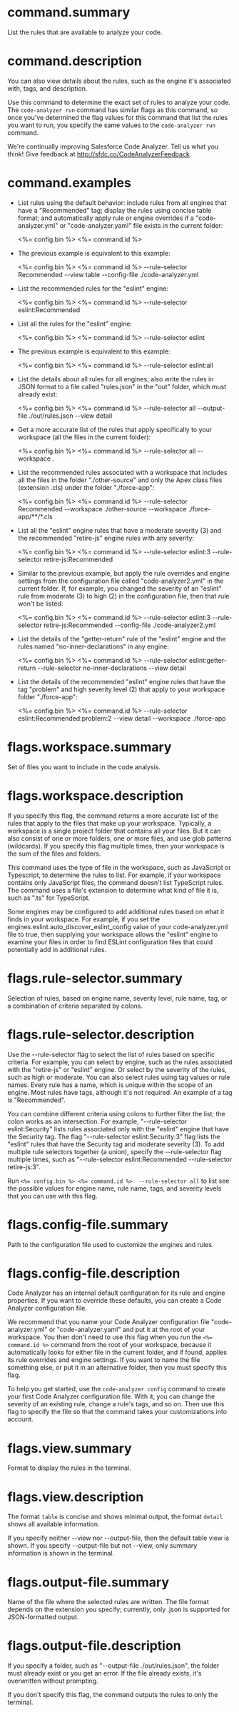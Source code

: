 # command.summary

List the rules that are available to analyze your code.

# command.description

You can also view details about the rules, such as the engine it's associated with, tags, and description.

Use this command to determine the exact set of rules to analyze your code. The `code-analyzer run` command has similar flags as this command, so once you've determined the flag values for this command that list the rules you want to run, you specify the same values to the `code-analyzer run` command.

We're continually improving Salesforce Code Analyzer. Tell us what you think! Give feedback at http://sfdc.co/CodeAnalyzerFeedback.

# command.examples

- List rules using the default behavior: include rules from all engines that have a "Recommended" tag; display the rules using concise table format; and automatically apply rule or engine overrides if a "code-analyzer.yml" or "code-analyzer.yaml" file exists in the current folder:

    <%= config.bin %> <%= command.id %> 

- The previous example is equivalent to this example:

    <%= config.bin %> <%= command.id %> --rule-selector Recommended --view table --config-file ./code-analyzer.yml

- List the recommended rules for the "eslint" engine:

    <%= config.bin %> <%= command.id %>  --rule-selector eslint:Recommended

- List all the rules for the "eslint" engine:

    <%= config.bin %> <%= command.id %>  --rule-selector eslint

- The previous example is equivalent to this example:

  <%= config.bin %> <%= command.id %>  --rule-selector eslint:all

- List the details about all rules for all engines; also write the rules in JSON format to a file called "rules.json" in the "out" folder, which must already exist:

    <%= config.bin %> <%= command.id %>  --rule-selector all --output-file ./out/rules.json --view detail

- Get a more accurate list of the rules that apply specifically to your workspace (all the files in the current folder): 

    <%= config.bin %> <%= command.id %>  --rule-selector all --workspace .

- List the recommended rules associated with a workspace that includes all the files in the folder "./other-source" and only the Apex class files (extension .cls) under the folder "./force-app": 

    <%= config.bin %> <%= command.id %>  --rule-selector Recommended --workspace ./other-source --workspace ./force-app/**/*.cls

- List all the "eslint" engine rules that have a moderate severity (3) and the recommended "retire-js" engine rules with any severity:

    <%= config.bin %> <%= command.id %> --rule-selector eslint:3 --rule-selector retire-js:Recommended

- Similar to the previous example, but apply the rule overrides and engine settings from the configuration file called "code-analyzer2.yml" in the current folder. If, for example, you changed the severity of an "eslint" rule from moderate (3) to high (2) in the configuration file, then that rule won't be listed:

    <%= config.bin %> <%= command.id %> --rule-selector eslint:3 --rule-selector retire-js:Recommended --config-file ./code-analyzer2.yml

- List the details of the "getter-return" rule of the "eslint" engine and the rules named "no-inner-declarations" in any engine:

    <%= config.bin %> <%= command.id %> --rule-selector eslint:getter-return --rule-selector no-inner-declarations --view detail

- List the details of the recommended "eslint" engine rules that have the tag "problem" and high severity level (2) that apply to your workspace folder "./force-app":

    <%= config.bin %> <%= command.id %> --rule-selector eslint:Recommended:problem:2 --view detail --workspace ./force-app

# flags.workspace.summary

Set of files you want to include in the code analysis.

# flags.workspace.description

If you specify this flag, the command returns a more accurate list of the rules that apply to the files that make up your workspace. Typically, a workspace is a single project folder that contains all your files. But it can also consist of one or more folders, one or more files, and use glob patterns (wildcards). If you specify this flag multiple times, then your workspace is the sum of the files and folders. 

This command uses the type of file in the workspace, such as JavaScript or Typescript, to determine the rules to list. For example, if your workspace contains only JavaScript files, the command doesn't list TypeScript rules. The command uses a file's extension to determine what kind of file it is, such as ".ts" for TypeScript.

Some engines may be configured to add additional rules based on what it finds in your workspace.  For example, if you set the engines.eslint.auto_discover_eslint_config value of your code-analyzer.yml file to true, then supplying your workspace allows the "eslint" engine to examine your files in order to find ESLint configuration files that could potentially add in additional rules.

# flags.rule-selector.summary

Selection of rules, based on engine name, severity level, rule name, tag, or a combination of criteria separated by colons. 

# flags.rule-selector.description

Use the --rule-selector flag to select the list of rules based on specific criteria.  For example, you can select by engine, such as the rules associated with the "retire-js" or "eslint" engine. Or select by the severity of the rules, such as high or moderate. You can also select rules using tag values or rule names. Every rule has a name, which is unique within the scope of an engine. Most rules have tags, although it's not required. An example of a tag is "Recommended". 

You can combine different criteria using colons to further filter the list; the colon works as an intersection.  For example, "--rule-selector eslint:Security" lists rules associated only with the "eslint" engine that have the Security tag.  The flag "--rule-selector eslint:Security:3" flag lists the "eslint" rules that have the Security tag and moderate severity (3). To add multiple rule selectors together (a union), specify the --rule-selector flag multiple times, such as "--rule-selector eslint:Recommended --rule-selector retire-js:3".

Run `<%= config.bin %> <%= command.id %>  --rule-selector all` to list see the possible values for engine name, rule name, tags, and severity levels that you can use with this flag.

# flags.config-file.summary

Path to the configuration file used to customize the engines and rules. 

# flags.config-file.description

Code Analyzer has an internal default configuration for its rule and engine properties. If you want to override these defaults, you can create a Code Analyzer configuration file.

We recommend that you name your Code Analyzer configuration file "code-analyzer.yml" or "code-analyzer.yaml" and put it at the root of your workspace. You then don't need to use this flag when you run the `<%= command.id %>` command from the root of your workspace, because it automatically looks for either file in the current folder, and if found, applies its rule overrides and engine settings. If you want to name the file something else, or put it in an alternative folder, then you must specify this flag.

To help you get started, use the `code-analyzer config` command to create your first Code Analyzer configuration file. With it, you can change the severity of an existing rule, change a rule's tags, and so on. Then use this flag to specify the file so that the command takes your customizations into account.

# flags.view.summary

Format to display the rules in the terminal. 

# flags.view.description

The format `table` is concise and shows minimal output, the format `detail` shows all available information. 

If you specify neither --view nor --output-file, then the default table view is shown. If you specify --output-file but not --view, only summary information is shown in the terminal.

# flags.output-file.summary

Name of the file where the selected rules are written. The file format depends on the extension you specify; currently, only .json is supported for JSON-formatted output.

# flags.output-file.description

If you specify a folder, such as "--output-file ./out/rules.json", the folder must already exist or you get an error. If the file already exists, it's overwritten without prompting.

If you don't specify this flag, the command outputs the rules to only the terminal. 
